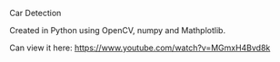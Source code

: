 Car Detection

Created in Python using OpenCV, numpy and Mathplotlib.

Can view it here: https://www.youtube.com/watch?v=MGmxH4Bvd8k
